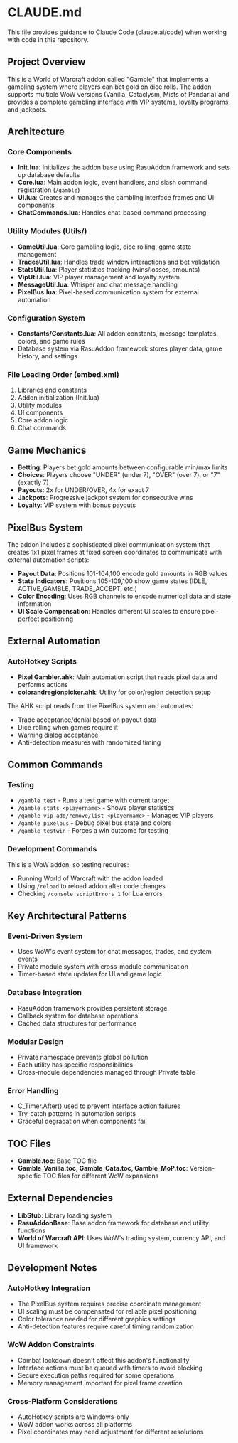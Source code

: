 # CLAUDE.md

This file provides guidance to Claude Code (claude.ai/code) when working with code in this repository.

## Project Overview

This is a World of Warcraft addon called "Gamble" that implements a gambling system where players can bet gold on dice rolls. The addon supports multiple WoW versions (Vanilla, Cataclysm, Mists of Pandaria) and provides a complete gambling interface with VIP systems, loyalty programs, and jackpots.

## Architecture

### Core Components

- **Init.lua**: Initializes the addon base using RasuAddon framework and sets up database defaults
- **Core.lua**: Main addon logic, event handlers, and slash command registration (`/gamble`)
- **UI.lua**: Creates and manages the gambling interface frames and UI components
- **ChatCommands.lua**: Handles chat-based command processing

### Utility Modules (Utils/)

- **GameUtil.lua**: Core gambling logic, dice rolling, game state management
- **TradesUtil.lua**: Handles trade window interactions and bet validation
- **StatsUtil.lua**: Player statistics tracking (wins/losses, amounts)
- **VipUtil.lua**: VIP player management and loyalty system
- **MessageUtil.lua**: Whisper and chat message handling
- **PixelBus.lua**: Pixel-based communication system for external automation

### Configuration System

- **Constants/Constants.lua**: All addon constants, message templates, colors, and game rules
- Database system via RasuAddon framework stores player data, game history, and settings

### File Loading Order (embed.xml)

1. Libraries and constants
2. Addon initialization (Init.lua)
3. Utility modules
4. UI components
5. Core addon logic
6. Chat commands

## Game Mechanics

- **Betting**: Players bet gold amounts between configurable min/max limits
- **Choices**: Players choose "UNDER" (under 7), "OVER" (over 7), or "7" (exactly 7)
- **Payouts**: 2x for UNDER/OVER, 4x for exact 7
- **Jackpots**: Progressive jackpot system for consecutive wins
- **Loyalty**: VIP system with bonus payouts

## PixelBus System

The addon includes a sophisticated pixel communication system that creates 1x1 pixel frames at fixed screen coordinates to communicate with external automation scripts:

- **Payout Data**: Positions 101-104,100 encode gold amounts in RGB values
- **State Indicators**: Positions 105-109,100 show game states (IDLE, ACTIVE_GAMBLE, TRADE_ACCEPT, etc.)
- **Color Encoding**: Uses RGB channels to encode numerical data and state information
- **UI Scale Compensation**: Handles different UI scales to ensure pixel-perfect positioning

## External Automation

### AutoHotkey Scripts
- **Pixel Gambler.ahk**: Main automation script that reads pixel data and performs actions
- **colorandregionpicker.ahk**: Utility for color/region detection setup

The AHK script reads from the PixelBus system and automates:
- Trade acceptance/denial based on payout data
- Dice rolling when games require it
- Warning dialog acceptance
- Anti-detection measures with randomized timing

## Common Commands

### Testing
- `/gamble test` - Runs a test game with current target
- `/gamble stats <playername>` - Shows player statistics
- `/gamble vip add/remove/list <playername>` - Manages VIP players
- `/gamble pixelbus` - Debug pixel bus state and colors
- `/gamble testwin` - Forces a win outcome for testing

### Development Commands
This is a WoW addon, so testing requires:
- Running World of Warcraft with the addon loaded
- Using `/reload` to reload addon after code changes
- Checking `/console scriptErrors 1` for Lua errors

## Key Architectural Patterns

### Event-Driven System
- Uses WoW's event system for chat messages, trades, and system events
- Private module system with cross-module communication
- Timer-based state updates for UI and game logic

### Database Integration
- RasuAddon framework provides persistent storage
- Callback system for database operations
- Cached data structures for performance

### Modular Design
- Private namespace prevents global pollution
- Each utility has specific responsibilities
- Cross-module dependencies managed through Private table

### Error Handling
- C_Timer.After() used to prevent interface action failures
- Try-catch patterns in automation scripts
- Graceful degradation when components fail

## TOC Files
- **Gamble.toc**: Base TOC file
- **Gamble_Vanilla.toc, Gamble_Cata.toc, Gamble_MoP.toc**: Version-specific TOC files for different WoW expansions

## External Dependencies

- **LibStub**: Library loading system
- **RasuAddonBase**: Base addon framework for database and utility functions
- **World of Warcraft API**: Uses WoW's trading system, currency API, and UI framework

## Development Notes

### AutoHotkey Integration
- The PixelBus system requires precise coordinate management
- UI scaling must be compensated for reliable pixel positioning
- Color tolerance needed for different graphics settings
- Anti-detection features require careful timing randomization

### WoW Addon Constraints
- Combat lockdown doesn't affect this addon's functionality
- Interface actions must be queued with timers to avoid blocking
- Secure execution paths required for some operations
- Memory management important for pixel frame creation

### Cross-Platform Considerations
- AutoHotkey scripts are Windows-only
- WoW addon works across all platforms
- Pixel coordinates may need adjustment for different resolutions